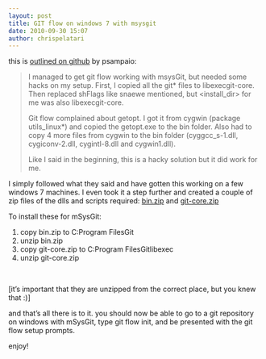 ```yaml
---
layout: post
title: GIT flow on windows 7 with msysgit
date: 2010-09-30 15:07
author: chrispelatari
---
```

<p>this is <a href="http://http://github.com/nvie/gitflow/issues/issue/25">outlined on github</a> by psampaio:</p>  <blockquote>   <p>I managed to get git flow working with msysGit, but needed some hacks on my setup. First, I copied all the git* files to libexecgit-core. Then replaced shFlags like snaewe mentioned, but &lt;install_dir&gt; for me was also libexecgit-core.</p>    <p>Git flow complained about getopt. I got it from cygwin (package utils_linux*) and copied the getopt.exe to the bin folder. Also had to copy 4 more files from cygwin to the bin folder (cyggcc_s-1.dll, cygiconv-2.dll, cygintl-8.dll and cygwin1.dll).</p>    <p>Like I said in the beginning, this is a hacky solution but it did work for me.</p> </blockquote>  <p>I simply followed what they said and have gotten this working on a few windows 7 machines. I even took it a step further and created a couple of zip files of the dlls and scripts required: <a href="http://dl.dropbox.com/u/88271/bin.zip">bin.zip</a> and <a href="http://dl.dropbox.com/u/88271/git-core.zip">git-core.zip</a></p>  <p>To install these for mSysGit:</p>  <ol>   <li>copy bin.zip to C:Program FilesGit </li>    <li>unzip bin.zip </li>    <li>copy git-core.zip to C:Program FilesGitlibexec </li>    <li>unzip git-core.zip </li> </ol>  <p> </p>  <p>[it’s important that they are unzipped from the correct place, but you knew that :)]</p>  <p>and that’s all there is to it. you should now be able to go to a git repository on windows with mSysGit, type git flow init, and be presented with the git flow setup prompts.</p>  <p>enjoy!</p>
